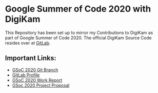 # Google Summer of Code 2020 with DigiKam

This Repository has been set up to mirror my Contributions to DigiKam as part of Google Summer of Code 2020. The official DigiKam Source Code resides over at [GitLab](https://invent.kde.org/graphics/digikam).

## Important Links:
* [GSoC 2020 Git Branch](https://invent.kde.org/graphics/digikam/-/tree/gsoc20-facesengine-workflow)
* [GitLab Profile](https://invent.kde.org/kartikx)
* [GSoC 2020 Work Report](https://community.kde.org/GSoC/2020/StatusReports/KartikRamesh)
* [GSoc 2020 Project Proposal](https://drive.google.com/file/d/1sPJnG5iG2nSDFQaS2l9-FChutJQagLyZ/view?usp=sharing)